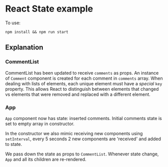 # React State example

To use:
```
npm install && npm run start
```

## Explanation

### CommentList

CommentList has been updated to receive `comments` as props.
An instance of `Comment` component is created for each comment in `comments` array.
When dealing with lists of elements, each unique element must have a _special_ `key` property.
This allows React to distinguish between elements that changed vs elements that were removed and replaced with a different element.

### App
`App` component now has state: inserted comments.
Initial comments state is set to empty array in constructor.

In the constructor we also mimic receiving new components using `setInterval`, every 5 seconds 2 new components are 'received' and added to state.

We pass down the state as props to `CommentList`. Whenever state change, `App` and all its children are re-rendered.
